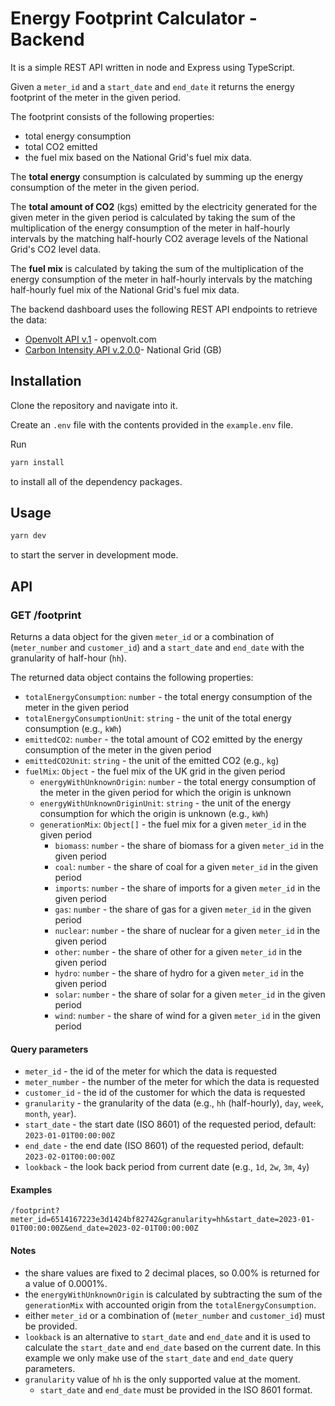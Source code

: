 
# Energy Footprint Calculator - Backend

It is a simple REST API written in node and Express using TypeScript.

Given a `meter_id` and a `start_date` and `end_date` it returns the energy footprint of the meter in the given period.

The footprint consists of the following properties:
* total energy consumption
* total CO2 emitted 
* the fuel mix based on the National Grid's fuel mix data.

The **total energy** consumption is calculated by summing up the energy consumption of the meter in the given period.

The **total amount of CO2** (kgs) emitted by the electricity generated for the given meter in the given period
is calculated by taking the sum of the multiplication of the energy consumption of the meter in half-hourly 
intervals by the matching half-hourly CO2 average levels of the National Grid's CO2 level data.

The **fuel mix** is calculated by taking the sum of the multiplication of the energy consumption of the meter in half-hourly
intervals by the matching half-hourly fuel mix of the National Grid's fuel mix data.


The backend dashboard uses the following REST API endpoints to retrieve the data:
* [Openvolt API v.1](https://docs.openvolt.com/reference/introduction) - openvolt.com
* [Carbon Intensity API v.2.0.0](https://carbon-intensity.github.io/api-definitions/#carbon-intensity-api-v2-0-0)- National Grid (GB)


## Installation

Clone the repository and navigate into it.

Create an `.env` file with the contents provided in the `example.env` file.

Run

```bash
yarn install
```

to install all of the dependency packages.

## Usage

```bash
yarn dev
```
to start the server in development mode.


## API

### GET /footprint
Returns a data object for the given `meter_id` or a combination of (`meter_number` and `customer_id`) 
and a `start_date` and `end_date` with the granularity of half-hour (`hh`).

The returned data object contains the following properties:
* `totalEnergyConsumption`: `number` - the total energy consumption of the meter in the given period
* `totalEnergyConsumptionUnit`: `string` - the unit of the total energy consumption (e.g., `kWh`)
* `emittedCO2`: `number` - the total amount of CO2 emitted by the energy consumption of the meter in the given period
* `emittedCO2Unit`: `string` - the unit of the emitted CO2 (e.g., `kg`)
* `fuelMix`: `Object` - the fuel mix of the UK grid in the given period
  * `energyWithUnknownOrigin`: `number` - the total energy consumption of the meter in the given period for which the origin is unknown
  * `energyWithUnknownOriginUnit`: `string` - the unit of the energy consumption for which the origin is unknown (e.g., `kWh`)
  * `generationMix`: `Object[]` - the fuel mix for a given `meter_id` in the given period
    * `biomass`: `number` - the share of biomass for a given `meter_id` in the given period
    * `coal`: `number` - the share of coal for a given `meter_id` in the given period
    * `imports`: `number` - the share of imports for a given `meter_id` in the given period
    * `gas`: `number` - the share of gas for a given `meter_id` in the given period
    * `nuclear`: `number` - the share of nuclear for a given `meter_id` in the given period
    * `other`: `number` - the share of other for a given `meter_id` in the given period
    * `hydro`: `number` - the share of hydro for a given `meter_id` in the given period
    * `solar`: `number` - the share of solar for a given `meter_id` in the given period
    * `wind`: `number` - the share of wind for a given `meter_id` in the given period

#### Query parameters
* `meter_id` - the id of the meter for which the data is requested
* `meter_number` - the number of the meter for which the data is requested
* `customer_id` - the id of the customer for which the data is requested
* `granularity` - the granularity of the data (e.g., `hh` (half-hourly), `day`, `week`, `month`,  `year`). 
* `start_date` - the start date (ISO 8601) of the requested period, default: `2023-01-01T00:00:00Z`
* `end_date` - the end date (ISO 8601) of the requested period, default: `2023-02-01T00:00:00Z`
* `lookback` - the look back period from current date (e.g., `1d`, `2w`, `3m`, `4y`)

#### Examples

```
/footprint?meter_id=6514167223e3d1424bf82742&granularity=hh&start_date=2023-01-01T00:00:00Z&end_date=2023-02-01T00:00:00Z
```

#### Notes
* the share values are fixed to 2 decimal places, so 0.00% is returned for a value of 0.0001%.
* the `energyWithUnknownOrigin` is calculated by subtracting the sum of the `generationMix` with accounted origin from the `totalEnergyConsumption`.
* either `meter_id` or a combination of (`meter_number` and `customer_id`) must be provided.
* `lookback` is an alternative to `start_date` and `end_date` and it is used to calculate the `start_date` and `end_date` based on the current date.
  In this example we only make use of the `start_date` and `end_date` query parameters.
* `granularity` value of `hh` is the only supported value at the moment.
  * `start_date` and `end_date` must be provided in the ISO 8601 format.
